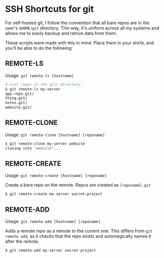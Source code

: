 # SSH Shortcuts for git

For self-hosted git, I follow the convention that all bare repos are in the
user's `$HOME/git` directory. This way, it's uniform across all my systems
and allows me to easily backup and retrive data from them.

These scripts were made with this in mind. Place them in your `$PATH`, and
you'll be able to do the following:


## REMOTE-LS
Usage: `git remote-ls [hostname]`
```bash
# List repos in the git/ directory.
$ git remote-ls my-server
app-repo.git/
thing.git/
notes.git/
website.git/
```

## REMOTE-CLONE
Usage: `git remote-clone [hostname] [reponame]`
```bash
$ git remote-clone my-server website
cloning into "website"...
```

## REMOTE-CREATE
Usage: `git remote-create [hostname] [reponame]`

Create a bare repo on the remote. Repos are created as `[reponame].git`

```bash
$ git remote-create my-server secret-project
```


## REMOTE-ADD
Usage: `git remote-add [hostname] [reponame]`

Adds a remote repo as a remote to the current one. This differs from 
`git remote add`, as it checks that the repo exists and automagically
names it after the remote.

```bash
$ git remote-add my-server secret-project
```


